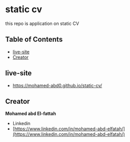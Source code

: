 # static cv 
this repo is application on  static CV 

## Table of Contents

* [live-site](#live-site)
* [Creator](#creators)


## live-site

*  https://mohamed-abd0.github.io/static-cv/

## Creator

**Mohamed abd El-fattah**

* Linkedin
* [https://www.linkedin.com/in/mohamed-abd-elfatah/](https://www.linkedin.com/in/mohamed-abd-elfatah/)
